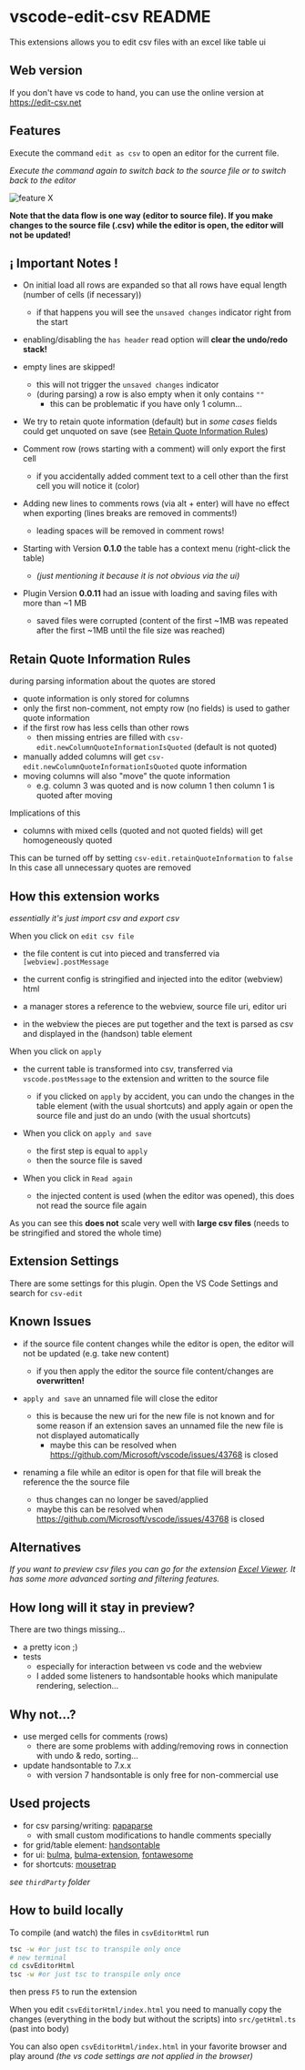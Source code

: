 # vscode-edit-csv README

This extensions allows you to edit csv files with an excel like table ui

## Web version

If you don't have vs code to hand, you can use the online version at https://edit-csv.net

## Features

Execute the command `edit as csv` to open an editor for the current file.

*Execute the command again to switch back to the source file or to switch back to the editor*

![feature X](https://github.com/janisdd/vscode-edit-csv/raw/master/images/titleImg.gif)

**Note that the data flow is one way (editor to source file). If you make changes to the source file (.csv) while the editor is open, the editor will not be updated!**

## ¡ Important Notes !

- On initial load all rows are expanded so that all rows have equal length (number of cells (if necessary))
	- if that happens you will see the `unsaved changes` indicator right from the start

- enabling/disabling the `has header` read option will **clear the undo/redo stack!**

- empty lines are skipped!
	- this will not trigger the `unsaved changes` indicator
	- (during parsing) a row is also empty when it only contains `""`
		- this can be problematic if you have only 1 column...

- We try to retain quote information (default) but in *some cases* fields could get unquoted on save (see [Retain Quote Information Rules](##retain-quote-information-rules))

- Comment row (rows starting with a comment) will only export the first cell
	- if you accidentally added comment text to a cell other than the first cell you will notice it (color)

- Adding new lines to comments rows (via alt + enter) will have no effect when exporting (lines breaks are removed in comments!)
	- leading spaces will be removed in comment rows!

- Starting with Version **0.1.0** the table has a context menu (right-click the table)
	- *(just mentioning it because it is not obvious via the ui)*

- Plugin Version **0.0.11** had an issue with loading and saving files with more than \~1 MB
	- saved files were corrupted (content of the first \~1MB was repeated after the first \~1MB until the file size was reached)

## Retain Quote Information Rules

during parsing information about the quotes are stored

- quote information is only stored for columns
- only the first non-comment, not empty row (no fields) is used to gather quote information
- if the first row has less cells than other rows
	- then missing entries are filled with `csv-edit.newColumnQuoteInformationIsQuoted` (default is not quoted)
- manually added columns will get `csv-edit.newColumnQuoteInformationIsQuoted` quote information
- moving columns will also "move" the quote information
	- e.g. column 3 was quoted and is now column 1 then column 1 is quoted after moving


Implications of this

- columns with mixed cells (quoted and not quoted fields) will get homogeneously quoted


This can be turned off by setting `csv-edit.retainQuoteInformation` to `false`
In this case all unnecessary quotes are removed


## How this extension works

*essentially it's just import csv and export csv*

When you click on `edit csv file`

- the file content is cut into pieced and transferred via `[webview].postMessage`
- the current config is stringified and injected into the editor (webview) html
- a manager stores a reference to the webview, source file uri, editor uri

- in the webview the pieces are put together and the text is parsed as csv and displayed in the (handson) table element

When you click on `apply`

- the current table is transformed into csv, transferred via `vscode.postMessage` to the extension and written to the source file
	- if you clicked on `apply` by accident, you can undo the changes in the table element (with the usual shortcuts) and apply again or open the source file and just do an undo (with the usual shortcuts)

- When you click on `apply and save`
	- the first step is equal to `apply`
	- then the source file is saved


- When you click in `Read again`
	- the injected content is used (when the editor was opened), this does not read the source file again

As you can see this **does not** scale very well with **large csv files** (needs to be stringified and stored the whole time)

## Extension Settings

There are some settings for this plugin. Open the VS Code Settings and search for `csv-edit`

## Known Issues

- if the source file content changes while the editor is open, the editor will not be updated (e.g. take new content)
	- if you then apply the editor the source file content/changes are **overwritten!**

- `apply and save` an unnamed file will close the editor
	- this is because the new uri for the new file is not known and for some reason if an extension saves an unnamed file the new file is not displayed automatically
		- maybe this can be resolved when https://github.com/Microsoft/vscode/issues/43768 is closed

- renaming a file while an editor is open for that file will break the reference the the source file
	- thus changes can no longer be saved/applied
	- maybe this can be resolved when https://github.com/Microsoft/vscode/issues/43768 is closed


## Alternatives

*If you want to preview csv files you can go for the extension [Excel Viewer](https://marketplace.visualstudio.com/items?itemName=GrapeCity.gc-excelviewer). It has some more advanced sorting and filtering features.*

## How long will it stay in preview?

There are two things missing...

- a pretty icon ;)
- tests
	- especially for interaction between vs code and the webview
	- I added some listeners to handsontable hooks which manipulate rendering, selection...

## Why not...?

- use merged cells for comments (rows)
	- there are some problems with adding/removing rows in connection with undo & redo, sorting...
- update handsontable to 7.x.x
	- with version 7 handsontable is only free for non-commercial use

## Used projects

- for csv parsing/writing: [papaparse](https://github.com/mholt/PapaParse)
	- with small custom modifications to handle comments specially
- for grid/table element: [handsontable](https://github.com/handsontable/handsontable)
- for ui: [bulma](https://github.com/jgthms/bulma), [bulma-extension](https://github.com/Wikiki/bulma-extensions), [fontawesome](https://github.com/FortAwesome/Font-Awesome)
- for shortcuts: [mousetrap](https://github.com/ccampbell/mousetrap)

*see `thirdParty` folder*

## How to build locally

To compile (and watch) the files in `csvEditorHtml` run

```bash
tsc -w #or just tsc to transpile only once
# new terminal
cd csvEditorHtml
tsc -w #or just tsc to transpile only once
```

then press `F5` to run the extension

When you edit `csvEditorHtml/index.html` you need to manually copy the changes (everything in the body but without the scripts) into `src/getHtml.ts` (past into body)

You can also open `csvEditorHtml/index.html` in your favorite browser and play around *(the vs code settings are not applied in the browser)*